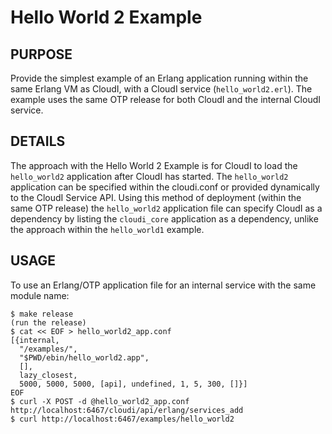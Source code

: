 # Hello World 2 Example

## PURPOSE

Provide the simplest example of an Erlang application running within the same
Erlang VM as CloudI, with a CloudI service (`hello_world2.erl`).  The example
uses the same OTP release for both CloudI and the internal CloudI service.

## DETAILS

The approach with the Hello World 2 Example is for CloudI to load the
`hello_world2` application after CloudI has started.  The `hello_world2`
application can be specified within the cloudi.conf or provided
dynamically to the CloudI Service API.  Using this method of deployment
(within the same OTP release) the `hello_world2` application file can specify
CloudI as a dependency by listing the `cloudi_core` application as a
dependency, unlike the approach within the `hello_world1` example.

## USAGE

To use an Erlang/OTP application file for an internal service with the same
module name:

    $ make release
    (run the release)
    $ cat << EOF > hello_world2_app.conf
    [{internal,
      "/examples/",
      "$PWD/ebin/hello_world2.app",
      [],
      lazy_closest,
      5000, 5000, 5000, [api], undefined, 1, 5, 300, []}]
    EOF
    $ curl -X POST -d @hello_world2_app.conf http://localhost:6467/cloudi/api/erlang/services_add
    $ curl http://localhost:6467/examples/hello_world2


